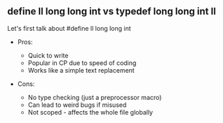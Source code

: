 ## define ll long long int vs typedef long long int ll
Let's first talk about #define ll long long int
- Pros:
    - Quick to write
    - Popular in CP due to speed of coding
    - Works like a simple text replacement

- Cons:
    - No type checking (just a preprocessor macro)
    - Can lead to weird bugs if misused
    - Not scoped - affects the whole file globally